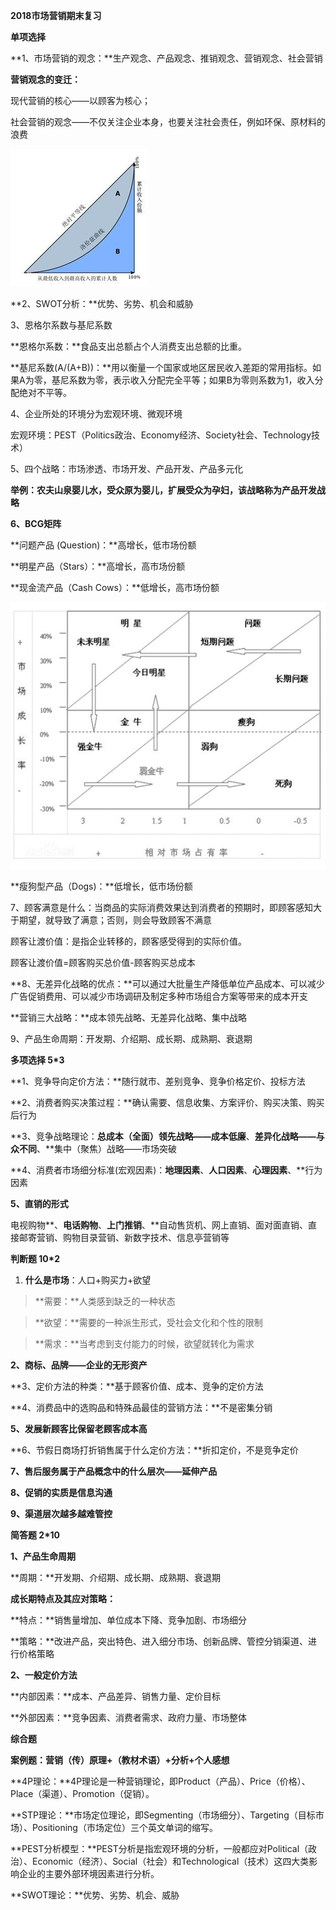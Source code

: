 **2018市场营销期末复习**

**单项选择**

**1、市场营销的观念：**生产观念、产品观念、推销观念、营销观念、社会营销

**营销观念的变迁：**

现代营销的核心——以顾客为核心；

社会营销的观念——不仅关注企业本身，也要关注社会责任，例如环保、原材料的浪费

![](media/523f873eaafca3c7d789ddf49d361242.jpg)

**2、SWOT分析：**优势、劣势、机会和威胁

3、恩格尔系数与基尼系数

**恩格尔系数：**食品支出总额占个人消费支出总额的比重。

**基尼系数(A/(A+B))：**用以衡量一个国家或地区居民收入差距的常用指标。如果A为零，基尼系数为零，表示收入分配完全平等；如果B为零则系数为1，收入分配绝对不平等。

4、企业所处的环境分为宏观环境、微观环境

宏观环境：PEST（Politics政治、Economy经济、Society社会、Technology技术）

5、四个战略：市场渗透、市场开发、产品开发、产品多元化

**举例：**农夫山泉婴儿水，受众原为婴儿，扩展受众为孕妇，该战略称为**产品开发战略**

**6、BCG矩阵**

**问题产品 (Question)：**高增长，低市场份额

**明星产品（Stars）：**高增长，高市场份额

**现金流产品（Cash Cows）：**低增长，高市场份额

![](media/ece94d1e6d8845cbc172263a8f8a9dfa.jpg)

**瘦狗型产品（Dogs)：**低增长，低市场份额

7、顾客满意是什么：当商品的实际消费效果达到消费者的预期时，即顾客感知大于期望，就导致了满意；否则，则会导致顾客不满意

顾客让渡价值：是指企业转移的，顾客感受得到的实际价值。

顾客让渡价值=顾客购买总价值-顾客购买总成本

**8、无差异化战略的优点：**可以通过大批量生产降低单位产品成本、可以减少广告促销费用、可以减少市场调研及制定多种市场组合方案等带来的成本开支

**营销三大战略：**成本领先战略、无差异化战略、集中战略

9、产品生命周期：开发期、介绍期、成长期、成熟期、衰退期

**多项选择 5\*3**

**1、竞争导向定价方法：**随行就市、差别竞争、竞争价格定价、投标方法

**2、消费者购买决策过程：**确认需要、信息收集、方案评价、购买决策、购买后行为

**3、竞争战略理论：**总成本（全面）领先战略——成本低廉**、**差异化战略——与众不同**、**集中（聚焦）战略——市场突破

**4、消费者市场细分标准(宏观因素)：**地理因素**、**人口因素**、**心理因素**、**行为因素

**5、直销的形式**

电视购物**、**电话购物**、**上门推销**、**自动售货机、网上直销、面对面直销、直接邮寄营销、购物目录营销、新数字技术、信息亭营销等

**判断题 10\*2**

1.  **什么是市场**：人口+购买力+欲望

>   **需要：**人类感到缺乏的一种状态

>   **欲望：**需要的一种派生形式，受社会文化和个性的限制

>   **需求：**当考虑到支付能力的时候，欲望就转化为需求

**2、商标、品牌——企业的无形资产**

**3、定价方法的种类：**基于顾客价值、成本、竞争的定价方法

**4、消费品中的选购品和特殊品最佳的营销方法：**不是密集分销

**5、发展新顾客比保留老顾客成本高**

**6、节假日商场打折销售属于什么定价方法：**折扣定价，不是竞争定价

**7、售后服务属于产品概念中的什么层次——延伸产品**

**8、促销的实质是信息沟通**

**9、渠道层次越多越难管控**

**简答题 2\*10**

**1、产品生命周期**

**周期：**开发期、介绍期、成长期、成熟期、衰退期

**成长期特点及其应对策略：**

**特点：**销售量增加、单位成本下降、竞争加剧、市场细分

**策略：**改进产品，突出特色、进入细分市场、创新品牌、管控分销渠道、进行价格策略

**2、一般定价方法**

**内部因素：**成本、产品差异、销售力量、定价目标

**外部因素：**竞争因素、消费者需求、政府力量、市场整体

**综合题**

**案例题：营销（传）原理+（教材术语）+分析+个人感想**

**4P理论：**4P理论是一种营销理论，即Product（产品）、Price（价格）、Place（渠道）、Promotion（促销）。

**STP理论：**市场定位理论，即Segmenting（市场细分）、Targeting（目标市场）、Positioning（市场定位）三个英文单词的缩写。

**PEST分析模型：**PEST分析是指宏观环境的分析，一般都应对Political（政治）、Economic（经济）、Social（社会）和Technological（技术）这四大类影响企业的主要外部环境因素进行分析。

**SWOT理论：**优势、劣势、机会、威胁
